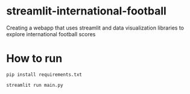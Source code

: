 # streamlit-international-football
Creating a webapp that uses streamlit and data visualization libraries to explore international football scores

# How to run

```pip install requirements.txt```

```streamlit run main.py```
